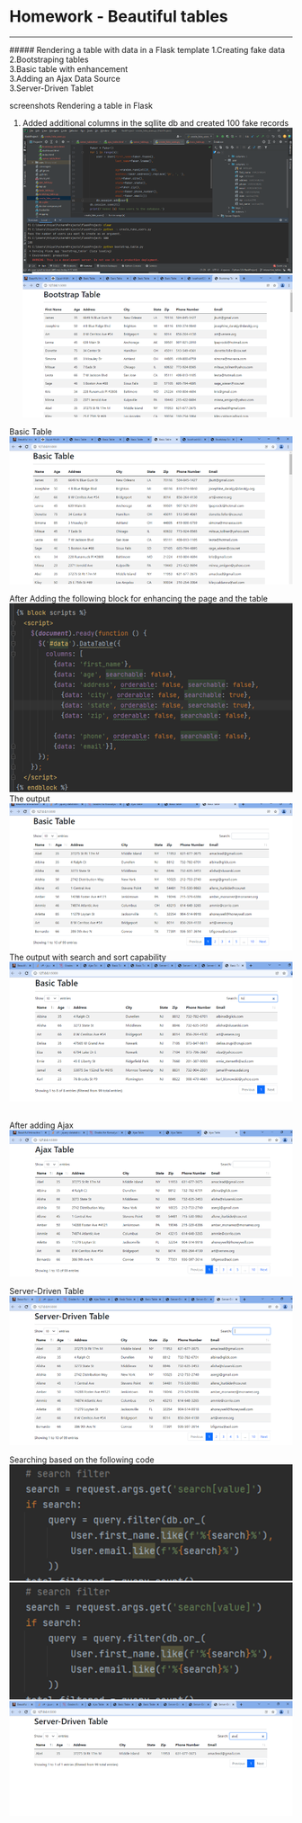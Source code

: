 # Homework - Beautiful tables
<hr>
##### Rendering a table with data in a Flask template
1.Creating fake data<br/>
2.Bootstraping tables <br/>
3.Basic table with enhancement<br/>
3.Adding an Ajax Data Source<br/>
3.Server-Driven Tablet<br/>

screenshots 
Rendering a table in Flask 
1. Added additional columns in the sqllite db and created 100 fake records <br/>
![img_4.png](img_4.png)<br/>
![img_5.png](img_5.png)<br/>


Basic Table
![img_6.png](img_6.png)

After Adding the following block for enhancing the page and the table
![img_7.png](img_7.png)
The output<br/>
![img_8.png](img_8.png)
The output with search and sort capability
![img_9.png](img_9.png)<br/><br/>

After adding Ajax 
![img_10.png](img_10.png)<br/>

Server-Driven Table
![img_11.png](img_11.png)

Searching based on the following code 
![img_12.png](img_12.png)
![img_13.png](img_13.png)
![img_14.png](img_14.png)





